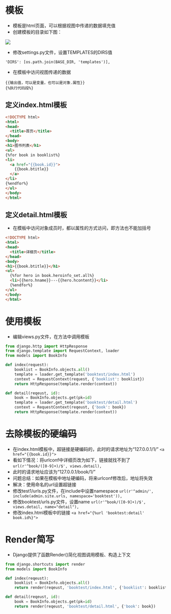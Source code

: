 # 模板

- 模板是html页面，可以根据视图中传递的数据填充值
- 创建模板的目录如下图：

![](/assets/templates.png)

- 修改settings.py文件，设置TEMPLATES的DIRS值

`'DIRS': [os.path.join(BASE_DIR, 'templates')],`
- 在模板中访问视图传递的数据


```
{{输出值，可以是变量，也可以是对象.属性}}
{%执行代码段%}

```

## 定义index.html模板


```html
<!DOCTYPE html>
<html>
<head>
  <title>首页</title>
</head>
<body>
<h1>图书列表</h1>
<ul>
{%for book in booklist%}
<li>
  <a href="{{book.id}}">
    {{book.btitle}}
  </a>
</li>
{%endfor%}
</ul>
</body>
</html>

```


## 定义detail.html模板

- 在模板中访问对象成员时，都以属性的方式访问，即方法也不能加括号


```html
<!DOCTYPE html>
<html>
<head>
  <title>详细页</title>
</head>
<body>
<h1>{{book.btitle}}</h1>
<ul>
  {%for hero in book.heroinfo_set.all%}
  <li>{{hero.hname}}---{{hero.hcontent}}</li>
  {%endfor%}
</ul>
</body>
</html>

```


# 使用模板

- 编辑views.py文件，在方法中调用模板


```python
from django.http import HttpResponse
from django.template import RequestContext, loader
from models import BookInfo

def index(request):
    booklist = BookInfo.objects.all()
    template = loader.get_template('booktest/index.html')
    context = RequestContext(request, {'booklist': booklist})
    return HttpResponse(template.render(context))

def detail(reqeust, id):
    book = BookInfo.objects.get(pk=id)
    template = loader.get_template('booktest/detail.html')
    context = RequestContext(reqeust, {'book': book})
    return HttpResponse(template.render(context))

```

# 去除模板的硬编码

- 在index.html模板中，超链接是硬编码的，此时的请求地址为“127.0.0.1/1/”
`<a href="{{book.id}}">`
- 看如下情况：将urlconf中详细页改为如下，链接就找不到了
`url(r'^book/([0-9]+)/$', views.detail),`
- 此时的请求地址应该为“127.0.0.1/book/1/”
- 问题总结：如果在模板中地址硬编码，将来urlconf修改后，地址将失效
- 解决：使用命名的url设置超链接
- 修改test1/urls.py文件，在include中设置namespace
`url(r'^admin/', include(admin.site.urls, namespace='booktest')),`
- 修改booktest/urls.py文件，设置name
`url(r'^book/([0-9]+)/$', views.detail, name="detail"),`
- 修改index.html模板中的链接
`<a href="{%url 'booktest:detail' book.id%}">`
# Render简写

- Django提供了函数Render()简化视图调用模板、构造上下文


```python
from django.shortcuts import render
from models import BookInfo

def index(reqeust):
    booklist = BookInfo.objects.all()
    return render(reqeust, 'booktest/index.html', {'booklist': booklist})

def detail(reqeust, id):
    book = BookInfo.objects.get(pk=id)
    return render(reqeust, 'booktest/detail.html', {'book': book})
```


